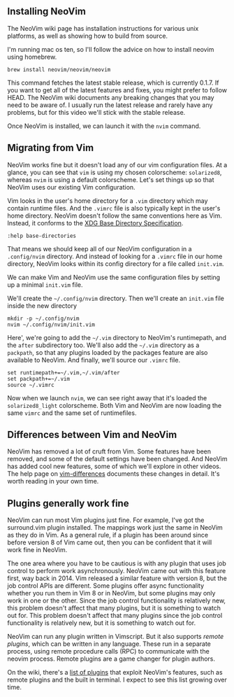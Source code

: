 ## Installing NeoVim

The NeoVim wiki page has installation instructions for various unix platforms, as well as showing how to build from source.

I'm running mac os ten, so I'll follow the advice on how to install neovim using homebrew.

    brew install neovim/neovim/neovim

This command fetches the latest stable release, which is currently 0.1.7.
If you want to get all of the latest features and fixes, you might prefer to follow HEAD.
The NeoVim wiki documents any breaking changes that you may need to be aware of.
I usually run the latest release and rarely have any problems, but for this video we'll stick with the stable release.

Once NeoVim is installed, we can launch it with the `nvim` command.

## Migrating from Vim

NeoVim works fine but it doesn't load any of our vim configuration files.
At a glance, you can see that `vim` is using my chosen colorscheme: `solarized8`, whereas `nvim` is using a default colorscheme.
Let's set things up so that NeoVim uses our existing Vim configuration.

Vim looks in the user's home directory for a `.vim` directory which may contain runtime files.
And the `.vimrc` file is also typically kept in the user's home directory.
NeoVim doesn't follow the same conventions here as Vim.
Instead, it conforms to the [XDG Base Directory Specification](https://neovim.io/doc/user/starting.html#base-directories).

    :help base-directories

That means we should keep all of our NeoVim configuration in a `.config/nvim` directory.
And instead of looking for a `.vimrc` file in our home directory, NeoVim looks within its config directory for a file called `init.vim`.

We can make Vim and NeoVim use the same configuration files by setting up a minimal `init.vim` file.

We'll create the `~/.config/nvim` directory.
Then we'll create an `init.vim` file inside the new directory

    mkdir -p ~/.config/nvim
    nvim ~/.config/nvim/init.vim

Here', we're going to add the `~/.vim` directory to NeoVim's runtimepath, and the `after` subdirectory too.
We'll also add the `~/.vim` directory as a `packpath`, so that any plugins loaded by the packages feature are also available to NeoVim.
And finally, we'll source our `.vimrc` file.

    set runtimepath+=~/.vim,~/.vim/after
    set packpath+=~/.vim
    source ~/.vimrc

Now when we launch `nvim`, we can see right away that it's loaded the `solarized8_light` colorscheme.
Both Vim and NeoVim are now loading the same `vimrc` and the same set of runtimefiles.

## Differences between Vim and NeoVim

NeoVim has removed a lot of cruft from Vim.
Some features have been removed, and some of the default settings have been changed.
And NeoVim has added cool new features, some of which we'll explore in other videos.
The help page on [vim-differences](https://neovim.io/doc/user/vim_diff.html#vim-differences) documents these changes in detail.
It's worth reading in your own time.

## Plugins generally work fine

NeoVim can run most Vim plugins just fine.
For example, I've got the surround.vim plugin installed.
The mappings work just the same in NeoVim as they do in Vim.
As a general rule, if a plugin has been around since before version 8 of Vim came out, then you can be confident that it will work fine in NeoVim.

The one area where you have to be cautious is with any plugin that uses job control to perform work asynchronously.
NeoVim came out with this feature first, way back in 2014.
Vim released a similar feature with version 8, but the job control APIs are different.
Some plugins offer async functionality whether you run them in Vim 8 or in
NeoVim, but some plugins may only work in one or the other.
Since the job control functionality is relatively new, this problem doesn't affect that many plugins, but it is something to watch out for.
This problem doesn't affect that many plugins since the job control functionality is relatively new, but it is something to watch out for.

NeoVim can run any plugin written in Vimscript.
But it also supports *remote plugins*, which can be written in any language.
These run in a separate process, using remote procedure calls (RPC) to communicate with the neovim process.
Remote plugins are a game changer for plugin authors.

On the wiki, there's a [list of plugins][nvim-plugins] that exploit NeoVim's features, such as remote plugins and the built in terminal.
I expect to see this list growing over time.

[nvim-plugins]: https://github.com/neovim/neovim/wiki/Related-projects#plugins
[install]: https://github.com/neovim/neovim/wiki/Installing-Neovim
[diff]: https://neovim.io/doc/user/vim_diff.html#vim-differences
[migrate]: https://neovim.io/doc/user/nvim.html#nvim-from-vim

